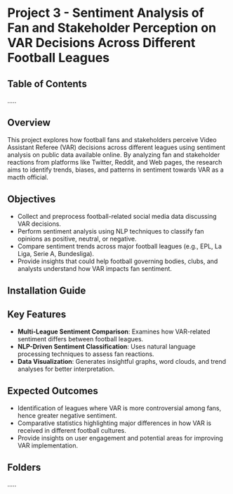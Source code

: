 # Project 3 - Sentiment Analysis of Fan and Stakeholder Perception on VAR Decisions Across Different Football Leagues  
## Table of Contents
.....


## Overview  
This project explores how football fans and stakeholders perceive Video Assistant Referee (VAR) decisions across different leagues using sentiment analysis on public data available online. By analyzing fan and stakeholder reactions from platforms like Twitter, Reddit, and Web pages, the research aims to identify trends, biases, and patterns in sentiment towards VAR as a macth official.  

## Objectives  
- Collect and preprocess football-related social media data discussing VAR decisions.  
- Perform sentiment analysis using NLP techniques to classify fan opinions as positive, neutral, or negative.  
- Compare sentiment trends across major football leagues (e.g., EPL, La Liga, Serie A, Bundesliga).   
- Provide insights that could help football governing bodies, clubs, and analysts understand how VAR impacts fan sentiment.

## Installation Guide

## Key Features  
- **Multi-League Sentiment Comparison**: Examines how VAR-related sentiment differs between football leagues.  
- **NLP-Driven Sentiment Classification**: Uses natural language processing techniques to assess fan reactions.  
- **Data Visualization**: Generates insightful graphs, word clouds, and trend analyses for better interpretation.  

## Expected Outcomes  
- Identification of leagues where VAR is more controversial among fans, hence greater negative sentiment.  
- Comparative statistics highlighting major differences in how VAR is received in different football cultures.
- Provide insights on user engagement and potential areas for improving VAR implementation.   

## Folders
.....
